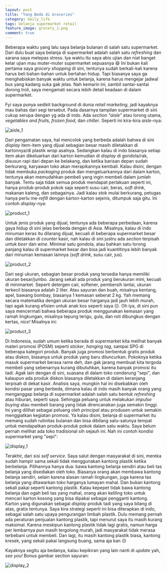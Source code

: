 ```yaml
---
layout: post
title: "Yang Beda di Groceries"
category: daily_life
tags: belanja supermarket retail 
feature_image: grocery_1.png
comment: true
---  
```


Beberapa waktu yang lalu saya belanja bulanan di salah satu supermarket. Dari dulu buat saya belanja di supermarket adalah salah satu _refreshing_ dan sarana saya melepas stress. Iya waktu itu saya abis ujian dan niat banget kelar ujian mau muter-muter supermarket sepuasnya 😄  Ini bukan kali pertama saya _grocery shopping_ di sini, tentunya sudah berkali-kali karena harus beli bahan-bahan untuk bertahan hidup. Tapi biasanya saya ga menghabiskan banyak waktu untuk belanja, karena harus mengejar jadwal bus yang kadang suka gak jelas. Nah kemarin ini, sambil santai-santai dorong troli, saya mengamati secara lebih detail keadaan di dalam supermarket. 

Fyi saya punya sedikit background di dunia _retail marketing_, jadi kayaknya mau bahas dari segi tersebut. Pada dasarnya tampilan supermarket di sini cukup serupa dengan yg ada di indo. Ada _section "aisle"_ atau lorong utama, _vegetables and fruits_, _frozen food_, dan _chiller_. Seperti ini kira-kira _aisle_-nya:

![aisle_1](/assets/img/aisle_1.jpg)

Dari pengamatan saya, hal mencolok yang berbeda adalah bahwa di sini _display_ item-item yang dijual sebagian besar masih diletakkan di kartonnya/di plastik _wrap_ asalnya. Sedangkan kalau di indo biasanya setiap item akan dikeluarkan dari karton kemudian di _display_ di gondola/rak, disusun rapi dari depan ke belakang, dan ketika barisan depan sudah berkurang, karyawan toko akan merapikannya kembali. Kalau disini, dengan tidak membuka _packaging_ produk dan mengeluarkannya dari dalam karton, tentunya akan memudahkan pembeli yang ingin membeli dalam jumlah banyak. Tentu saja tidak semua produk mendapat perlakuan seperti ini, hanya produk-produk pokok saja seperti susu cair, beras, _soft drink_, makanan kaleng, dan sebagainya. Jadi kalau stok mulai berkurang, petugas hanya perlu me-_refill_ dengan karton-karton sejenis, ditumpuk saja gitu. Ini contoh _display_-nya:

![product_1](/assets/img/product_1.jpg)

Untuk jenis produk yang dijual, tentunya ada beberapa perbedaan, karena gaya hidup di sini jelas berbeda dengan di Asia. Misalnya, kalau di indo minuman keras itu dilarang dijual, kecuali di beberapa supermarket besar dan diletakkan di _counter_ kasir, nah kalau di sini justru ada _section_ terpisah untuk _beer_ dan _wine_. Minimal satu gondola, atau bahkan satu lorong panjang kalau di supermarket besar dan bisa jadi kuantitinya lebih banyak dari minuman kemasan lainnya (_soft drink_, susu cair, jus). 

![product_2](/assets/img/product_2.jpg)

Dari segi ukuran, sebagian besar produk yang tersedia hanya memiliki ukuran besar/jumbo. Jarang sekali ada produk yang berukuran mini, kecuali di minimarket. Seperti detergen cair, softener, pembersih lantai, ukuran terkecil biasanya adalah 2 liter. Atau sayuran dan buah, misalnya kentang, apel, bawang bombay, biasanya 1 kemasan seberat 2 kg. Yah memang secara matematika dengan ukuran besar harganya jadi jauh lebih murah, tapi agak kurang efisien untuk anak kos seperti saya 😕. Oh iya, di sini pun saya mencermati bahwa beberapa produk menggunakan kemasan yang ramah lingkungan, misalnya tepung terigu, gula, dan roti dibungkus dengan kertas, _nice!_ Misalnya ini:

![product_3](/assets/img/product_3.jpg)


Di Indonesia, sudah umum ketika berada di supermarket kita melihat banyak materi promosi (POSM) seperti _sticker_, _hanging tag_, sampai SPG di beberapa kategori produk. Banyak juga promosi berbentuk gratis produk atau diskon, biasanya untuk produk yang baru diluncurkan. Pokoknya ketika masuk supermarket berasa rame deh, dan gak jarang membuat kita tergoda membeli yang sebenarnya kurang dibutuhkan, karena banyak promosi itu tadi. Agak lain dengan di sini, suasana di dalam toko cenderung "sepi", dan kalaupun ada produk diskon biasanya diletakkan di dalam keranjang terpisah di dekat kasir. Analisis saya, mungkin hal ini disebabkan oleh kondisi pasar yang berbeda, dimana kalau di indo masih banyak orang yang menganggap belanja di supermarket adalah salah satu bentuk _refreshing_ atau hiburan, seperti saya. Sehingga peluang untuk melakukan _impulse buying_ atau membeli barang yang tidak direncanakan juga semakin tinggi. Ini yang dilihat sebagai peluang oleh _principal_ atau produsen untuk semakin menggiatkan kegiatan promosi. Ya kalau disini, belanja di supermarket itu memang sudah rutinitas bulanan dan bisa dibilang satu-satunya tempat untuk mendapatkan produk-produk pokok dalam satu waktu. Saya belum pernah melihat ada toko tradisional sih sejauh ini. Nah ini contoh kondisi supermarket yang "sepi":

![display_1](/assets/img/display_1.jpg) 

Terakhir, dari sisi _self service_. Saya salut dengan masyarakat di sini, mereka sudah hampir sama sekali tidak menggunakan kantong plastik ketika berbelanja. Pilihannya hanya dua: bawa kantong belanja sendiri atau beli tas belanja yang disediakan oleh toko. Biasanya orang akan membawa kantong belanja sendiri, selain karena alasan ramah lingkungan, juga karena tas belanja yang ditawarkan toko harganya lumayan mahal. Dan bukan kantong sekali pakai seperti kantong plastik. Kalau kepepet tidak bawa kantong belanja dan ogah beli tas yang mahal, orang akan keliling toko untuk mencari karton kosong yang bisa dipakai sebagai pengganti kantong. Karton yang digunakan sebagai _display_ produk tadi yang saya bilang di atas, gratis tentunya. Saya kira strategi seperti ini bisa diterapkan di indo, sebagai salah satu upaya pengurangan limbah plastik. Dulu memang pernah ada peraturan penjualan kantong plastik, tapi menurut saya itu masih kurang maksimal. Karena meskipun kantong plastik tidak lagi gratis, namun harga per lembarnya pun masih tergolong murah, jadi masyarakat tidak merasa terbebani untuk membeli. Dan lagi, itu masih kantong plastik biasa, kantong kresek, yang sekali pakai langsung buang, sama aja kan 😔

Kayaknya segitu aja bedanya, kalau kepikiran yang lain nanti di _update_ yah, _see you!_
Bonus gambar section sayuran:

![display_2](/assets/img/display_2.jpg)
